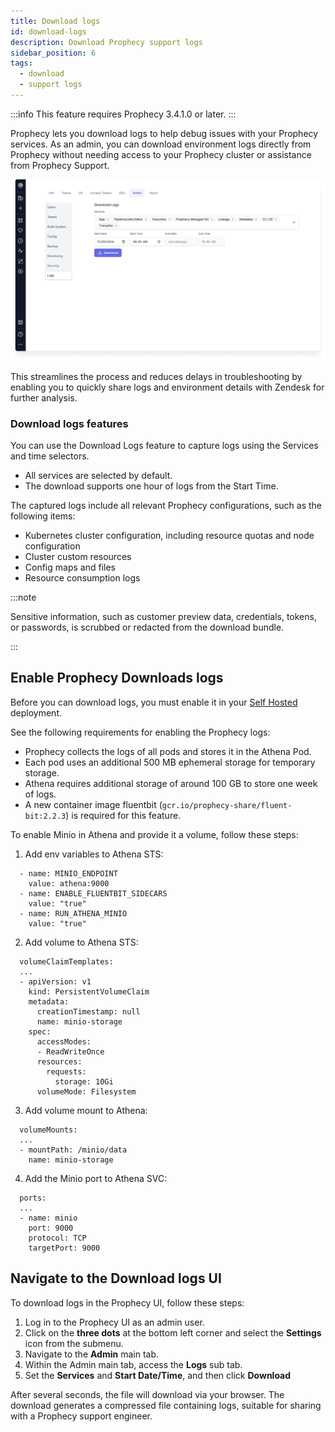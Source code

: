 ```yaml
---
title: Download logs
id: download-logs
description: Download Prophecy support logs
sidebar_position: 6
tags:
  - download
  - support logs
---
```


:::info
This feature requires Prophecy 3.4.1.0 or later.
:::

Prophecy lets you download logs to help debug issues with your Prophecy services. As an admin, you can download environment logs directly from Prophecy without needing access to your Prophecy cluster or assistance from Prophecy Support.

![Download logs](../../release_notes/2024/img/nov-download-logs.png)

This streamlines the process and reduces delays in troubleshooting by enabling you to quickly share logs and environment details with Zendesk for further analysis.

### Download logs features

You can use the Download Logs feature to capture logs using the Services and time selectors.

- All services are selected by default.
- The download supports one hour of logs from the Start Time.

The captured logs include all relevant Prophecy configurations, such as the following items:

- Kubernetes cluster configuration, including resource quotas and node configuration
- Cluster custom resources
- Config maps and files
- Resource consumption logs

:::note

Sensitive information, such as customer preview data, credentials, tokens, or passwords, is scrubbed or redacted from the download bundle.

:::

## Enable Prophecy Downloads logs

Before you can download logs, you must enable it in your [Self Hosted](../deployment) deployment.

See the following requirements for enabling the Prophecy logs:

- Prophecy collects the logs of all pods and stores it in the Athena Pod.
- Each pod uses an additional 500 MB ephemeral storage for temporary storage.
- Athena requires additional storage of around 100 GB to store one week of logs.
- A new container image fluentbit (`gcr.io/prophecy-share/fluent-bit:2.2.3`) is required for this feature.

To enable Minio in Athena and provide it a volume, follow these steps:

1. Add env variables to Athena STS:

```
  - name: MINIO_ENDPOINT
    value: athena:9000
  - name: ENABLE_FLUENTBIT_SIDECARS
    value: "true"
  - name: RUN_ATHENA_MINIO
    value: "true"
```

2. Add volume to Athena STS:

```
  volumeClaimTemplates:
  ...
  - apiVersion: v1
    kind: PersistentVolumeClaim
    metadata:
      creationTimestamp: null
      name: minio-storage
    spec:
      accessModes:
      - ReadWriteOnce
      resources:
        requests:
          storage: 10Gi
      volumeMode: Filesystem
```

3. Add volume mount to Athena:

```
  volumeMounts:
  ...
  - mountPath: /minio/data
    name: minio-storage
```

4. Add the Minio port to Athena SVC:

```
  ports:
  ...
  - name: minio
    port: 9000
    protocol: TCP
    targetPort: 9000
```

## Navigate to the Download logs UI

To download logs in the Prophecy UI, follow these steps:

1. Log in to the Prophecy UI as an admin user.
1. Click on the **three dots** at the bottom left corner and select the **Settings** icon from the submenu.
1. Navigate to the **Admin** main tab.
1. Within the Admin main tab, access the **Logs** sub tab.
1. Set the **Services** and **Start Date/Time**, and then click **Download**

After several seconds, the file will download via your browser. The download generates a compressed file containing logs, suitable for sharing with a Prophecy support engineer.
